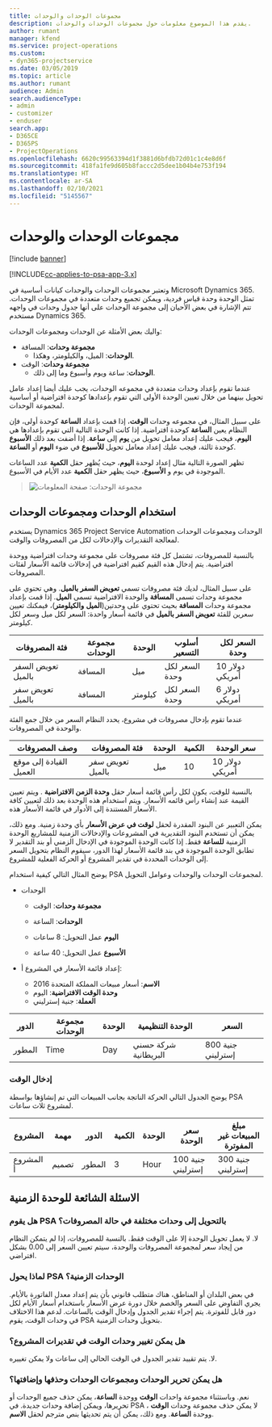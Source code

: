 ```yaml
---
title: مجموعات الوحدات والوحدات
description: يقدم هذا الموضوع معلومات حول مجموعات الوحدات والوحدات.
author: rumant
manager: kfend
ms.service: project-operations
ms.custom:
- dyn365-projectservice
ms.date: 03/05/2019
ms.topic: article
ms.author: rumant
audience: Admin
search.audienceType:
- admin
- customizer
- enduser
search.app:
- D365CE
- D365PS
- ProjectOperations
ms.openlocfilehash: 6620c99563394d1f3881d6bfdb72d01c1c4e8d6f
ms.sourcegitcommit: 418fa1fe9d605b8faccc2d5dee1b04b4e753f194
ms.translationtype: HT
ms.contentlocale: ar-SA
ms.lasthandoff: 02/10/2021
ms.locfileid: "5145567"
---
```

# <a name="unit-groups-and-units"></a>مجموعات الوحدات والوحدات

[!include [banner](../includes/psa-now-project-operations.md)]

[!INCLUDE[cc-applies-to-psa-app-3.x](../includes/cc-applies-to-psa-app-3x.md)]

وتعتبر مجموعات الوحدات والوحدات كيانات أساسية في Microsoft Dynamics 365. تمثل الوحدة وحدة قياس فردية، ويمكن تجميع وحدات متعددة في مجموعات الوحدات. تتم الإشارة في بعض الأحيان إلى مجموعة الوحدات على أنها جدول وحدات في واجهه مستخدم Dynamics 365. 

واليك بعض الأمثلة عن الوحدات ومجموعات الوحدات:
 
- **مجموعة وحدات**: المسافة 
    - **الوحدات**: الميل، والكيلومتر، وهكذا.
- **مجموعة وحدات**: الوقت
    - **الوحدات**: ساعة ويوم وأسبوع وما إلى ذلك. 

عندما تقوم بإعداد وحدات متعددة في مجموعه الوحدات، يجب عليك أيضا إعداد عامل تحويل بينهما من خلال تعيين الوحدة الأولى التي تقوم بإعدادها كوحدة افتراضية أو أساسية لمجموعة الوحدات. 

على سبيل المثال، في مجموعه وحدات **الوقت**، إذا قمت بإعداد **الساعة** كوحدة أولى، فإن النظام يعين **الساعة** كوحدة افتراضية. إذا كانت الوحدة التالية التي تقوم بإعدادها هي **اليوم**، فيجب عليك إعداد معامل تحويل من **يوم** إلى **ساعة**. إذا أضفت بعد ذلك **الأسبوع** كوحدة ثالثة، فيجب عليك إعداد معامل تحويل **للأسبوع** في ضوء **اليوم** أو **الساعة**. 

تظهر الصورة التالية مثال إعداد لوحدة **اليوم**، حيث يُظهر حقل **الكمية** عدد الساعات الموجودة في يوم و **الأسبوع**، حيث يظهر حقل **الكمية**  عدد الأيام في الأسبوع.

> ![مجموعة الوحدات: صفحة المعلومات](media/advanced-2.png)

## <a name="using-units-and-unit-groups"></a>استخدام الوحدات ومجموعات الوحدات

يستخدم Dynamics 365 Project Service Automation الوحدات ومجموعات الوحدات لمعالجة التقديرات والإدخالات لكل من المصروفات والوقت. 

بالنسبة للمصروفات، تشتمل كل فئة مصروفات على مجموعة وحدات افتراضية ووحدة افتراضية. يتم إدخال هذه القيم كقيم افتراضية في إدخالات قائمة الأسعار لفئات المصروفات. 

على سبيل المثال، لديك فئة مصروفات تسمي **تعويض السفر بالميل**. وهي تحتوي على مجموعة وحدات تسمى **المسافة** والوحدة الافتراضية تسمى **الميل**. إذا قمت بإعداد مجموعة وحدات **المسافة** بحيث تحتوي على وحدتين(**الميل** **والكيلومتر**)، فيمكنك تعيين سعرين للفئة **تعويض السفر بالميل**  في قائمة أسعار واحدة: السعر لكل ميل وسعر لكل كيلومتر.

| فئة المصروفات  | مجموعة الوحدات  | الوحدة      | أسلوب التسعير  | السعر لكل وحدة  |
|-------------------|---------------|-----------|-------------------|-------------------|
| تعويض السفر بالميل           | المسافة      | ميل      | السعر لكل وحدة    | 10 دولار أمريكي            |
| تعويض سفر بالميل           | المسافة      | كيلومتر | السعر لكل وحدة    |  6 دولار أمريكي            |

عندما تقوم بإدخال مصروفات في مشروع، يحدد النظام السعر من خلال جمع الفئة والوحدة في المصروفات. 

| وصف المصروفات        | فئة المصروفات  | الوحدة  | الكمية  | سعر الوحدة   |
|----------------------------|---------------------|-------|-----------|----------------|
| القيادة إلى موقع العميل | تعويض سفر بالميل             | ميل  | 10        | 10 دولار أمريكي         |

بالنسبة للوقت، يكون لكل رأس قائمة أسعار حقل **وحدة الزمن الافتراضية** . ويتم تعيين القيمة عند إنشاء رأس قائمه الأسعار. ويتم استخدام هذه الوحدة بعد ذلك لتعيين كافة الأسعار المستندة إلى الأدوار في قائمة الأسعار هذه.

يمكن التعبير عن البنود المقدرة لحقل **لوقت في عرض الأسعار** بأي وحدة زمنية. ومع ذلك، يمكن أن تستخدم البنود التقديرية في المشروعات والإدخالات الزمنية للمشاريع الوحدة الزمنية **للساعة** فقط. إذا كانت الوحدة الموجودة في الإدخال الزمني أو بند التقدير لا تطابق الوحدة الموجودة في بند قائمة الأسعار لهذا الدور، سيقوم النظام بتحويل السعر إلى الوحدات المحددة في تقدير المشروع أو الحركة الفعلية للمشروع.

يوضح المثال التالي كيفية استخدام PSA لمجموعات الوحدات والوحدات وعوامل التحويل.
- الوحدات

   - **مجموعة وحدات**: الوقت 
   - **الوحدات**: الساعة 
    
    - **اليوم** عمل التحويل: 8 ساعات       
    - **الأسبوع** عمل التحويل: 40 ساعة  
        
- إعداد قائمة الأسعار في المشروع أ:

    - **الاسم**: أسعار مبيعات المملكة المتحدة 2016 
    - **وحدة الوقت الافتراضية**: اليوم 
    - **العملة**: جنية إسترليني

| الدور      | مجموعة الوحدات | الوحدة | الوحدة التنظيمية | السعر   |
|-----------|------------|------|---------------------|---------|
| المطور | Time       | Day  | شركة حسني البريطانية          | 800 جنية إسترليني |

### <a name="time-entry"></a>إدخال الوقت

يوضح الجدول التالي الحركة الناتجة بجانب المبيعات التي تم إنشاؤها بواسطة PSA لمشروع ثلاث ساعات.


| المشروع   | مهمة    | الدور      | الكمية | الوحدة  | سعر الوحدة | مبلغ المبيعات غير المفوترة |
|-----------|---------|-----------|----------|-------|------------|-----------------------|
| المشروع أ | تصميم  | المطور | 3        | Hour‬  | 100 جنية إسترليني    | 300 جنية إسترليني               |

## <a name="time-unit-faq"></a>الاسئلة الشائعة للوحدة الزمنية

### <a name="does-psa-convert-to-different-units-in-the-case-of-expenses"></a>هل يقوم PSA بالتحويل إلى وحدات مختلفة في حالة المصروفات؟
‏‏لا. لا يعمل تحويل الوحدة إلا على الوقت فقط. بالنسبة للمصروفات، إذا لم يتمكن النظام من إيجاد سعر لمجموعة المصروفات والوحدة، سيتم تعيين السعر إلى 0.00 بشكل افتراضي.

### <a name="why-does-psa-convert-time-units"></a>لماذا يحول PSA الوحدات الزمنية؟
في بعض البلدان أو المناطق، هناك متطلب قانوني بأن يتم إعداد معدل الفاتورة بالأيام. يجري التفاوض على السعر والخصم خلال دورة عرض الأسعار باستخدام أسعار الأيام لكل دور قابل للفوترة. يتم إجراء تقدير الجدول وإدخال الوقت بالساعات. لدعم هذا الاختلاف في وحدات الوقت، يقوم PSA بتحويل وحدات الزمنية.

### <a name="can-time-units-be-changed-on-project-estimates"></a>هل يمكن تغيير وحدات الوقت في تقديرات المشروع؟
‏‏لا. يتم تقييد تقدير الجدول في الوقت الحالي إلى ساعات ولا يمكن تغييره.

### <a name="can-units-and-unit-groups-be-edited-deleted-and-added"></a>هل يمكن تحرير الوحدات ومجموعات الوحدات وحذفها وإضافتها؟
نعم. وباستثناء مجموعة واحدات  **الوقت** ووحدة **الساعة**، يمكن حذف جميع الوحدات أو تحريرها، ويمكن إضافة وحدات جديدة. في PSA ، لا يمكن حذف مجموعة وحدات **الوقت** ووحدة **الساعة**. ومع ذلك، يمكن أن يتم تحديثها بنص مترجم لحقل **الاسم**.
